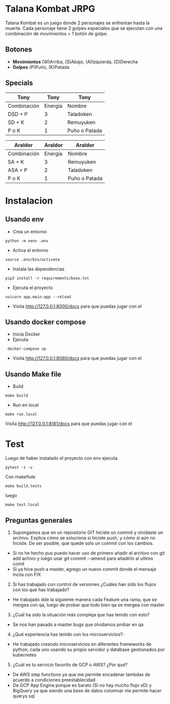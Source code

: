 # Talana Kombat JRPG
Talana Kombat es un juego donde 2 personajes se enfrentan hasta la muerte. Cada personaje tiene 2 golpes especiales que se ejecutan con una combinación de movimientos + 1 botón de golpe.

## Botones
- **Movimientos** (W)Arriba, (S)Abajo, (A)Izquierda, (D)Derecha
- **Golpes** (P)Puño, (K)Patada

## Specials
| Tony        | Tony    | Tony  
| ----------- | ------- | -------------
| Combinación | Energía | Nombre  
| DSD + P     | 3       | Taladoken  
| SD + K      | 2       | Remuyuken  
| P o K       | 1       | Puño o Patada  

| Araldor     | Araldor | Araldor  
| ----------- | ------- | -------------
| Combinación | Energía | Nombre  
| SA + K      | 3       | Remuyuken  
| ASA + P     | 2       | Taladoken  
| P o K       | 1       | Puño o Patada


# Instalacion

## Usando env
- Crea un entorno
```
python -m venv .env
```
- Activa el entorno
```
source .env/bin/activate
```
- Instala las dependencias
```
pip3 install -r requirements/base.txt
```
- Ejecuta el proyecto
```
uvicorn app.main:app --reload
```
- Visita http://127.0.0.1:8000/docs para que puedas jugar con el

## Usando docker compose
- Inicia Docker
- Ejecuta
```
 docker-compose up
```
- Visita http://127.0.0.1:8080/docs para que puedas jugar con el

## Usando Make file
- Build
```
make build
```
- Run en local
```
make run.local
```
Visita http://127.0.0.1:8181/docs para que puedas jugar con el

# Test
Luego de haber instalado el proyecto con env ejecuta
```
pytest -s -v
```

Con makefiole
```
make build.tests
```
luego
```
make test.local
```

## Preguntas generales
1. Supongamos que en un repositorio GIT hiciste un commit y olvidaste un archivo. Explica cómo se soluciona si hiciste push, y cómo si aún no hiciste.
De ser posible, que quede solo un commit con los cambios.
- Si no he hecho pus puedo hacer uso de primero añadir el archivo con git add achivo y luego usar git commit --amend para añadirlo al ultimo comit
- Si ya hice push a master,  agrego un nuevo commit donde el mensaje inciia con FIX
2. Si has trabajado con control de versiones ¿Cuáles han sido los flujos con los que has trabajado?
 - He trabajado dde la siguiente manera cada Feature una rama, que se mergea con qa, luego de probar que todo bien qa se mergea con master
3. ¿Cuál ha sido la situación más compleja que has tenido con esto?
- Se nos han pasado a master bugs que olvidamos probar en qa
4. ¿Qué experiencia has tenido con los microservicios?:
- He trabajado creando microservicios en diferentes frameworks de python, cada uno usando su propio servidor y database gestionados por kubernetes
5. ¿Cuál es tu servicio favorito de GCP o AWS? ¿Por qué?
- De AWS step functions ya que me permite encadenar lambdas de acuerdo  a condiciones preestablecidad
- De GCP App Engine porque es barato (Si no hay mucho flujo xD) y BigQuery ya que siendo una base de datos columnar me permite hacer querys sql
